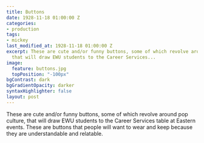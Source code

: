 ```yaml
---
title: Buttons
date: 1928-11-18 01:00:00 Z
categories:
- production
tags:
- mickey
last_modified_at: 1928-11-18 01:00:00 Z
excerpt: These are cute and/or funny buttons, some of which revolve around pop culture,
  that will draw EWU students to the Career Services...
image:
  feature: buttons.jpg
  topPosition: "-100px"
bgContrast: dark
bgGradientOpacity: darker
syntaxHighlighter: false
layout: post
---
```


These are cute and/or funny buttons, some of which revolve around pop culture, that will draw EWU students to the Career Services table at Eastern events. These are buttons that people will want to wear and keep because they are understandable and relatable.
